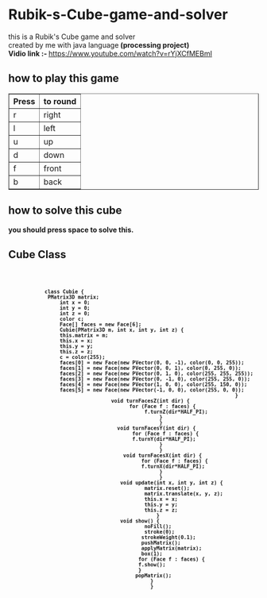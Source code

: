 # Rubik-s-Cube-game-and-solver
this is a Rubik's Cube game and solver</br>
created by me with java language<b> (processing project)</b></br>
<b>Vidio link :-  </b> https://www.youtube.com/watch?v=rYjXCfMEBmI


<h2>
 how to play this game 
</h2>
            <b>                 
<table border="1">
<tr>
<th>Press</th><th>to round</th>
</tr>
<tr>
<td>  r</td><td>right</td>
</tr>
<tr>
<td>  l </td><td>left </td>
</tr>
 <tr>
<td> u </td><td>up</td>
</tr>
 <tr>
<td>   d</td><td>down</td>
</tr>
 <tr>
<td> f </td><td>front </td>
</tr>
 <tr>
<td>   b</td><td>back</td>
</tr>
 
 
</table>
</b>

<h2>
 how to solve this cube 
</h2>
<b> you should press space to solve this.</b>

<h2> Cube Class </h2>
<b><code>
 
                class Cubie {
                 PMatrix3D matrix;
                     int x = 0; 
                     int y = 0;
                     int z = 0;
                     color c;
                     Face[] faces = new Face[6];
                     Cubie(PMatrix3D m, int x, int y, int z) {
                     this.matrix = m;
                     this.x = x;
                     this.y = y;
                     this.z = z;
                     c = color(255);
                     faces[0] = new Face(new PVector(0, 0, -1), color(0, 0, 255));
                     faces[1] = new Face(new PVector(0, 0, 1), color(0, 255, 0));
                     faces[2] = new Face(new PVector(0, 1, 0), color(255, 255, 255));
                     faces[3] = new Face(new PVector(0, -1, 0), color(255, 255, 0));
                     faces[4] = new Face(new PVector(1, 0, 0), color(255, 150, 0));
                     faces[5] = new Face(new PVector(-1, 0, 0), color(255, 0, 0));
                                                                               }
                                      void turnFacesZ(int dir) {
                                            for (Face f : faces) {
                                                 f.turnZ(dir*HALF_PI); 
                                                      }
                                                      }
                                        void turnFacesY(int dir) {
                                             for (Face f : faces) {
                                             f.turnY(dir*HALF_PI); 
                                                      }
                                                      }
                                          void turnFacesX(int dir) {
                                                for (Face f : faces) {
                                                f.turnX(dir*HALF_PI); 
                                                      }
                                                      }
                                         void update(int x, int y, int z) {
                                                 matrix.reset(); 
                                                 matrix.translate(x, y, z);
                                                 this.x = x;
                                                 this.y = y;
                                                 this.z = z;
                                                     }
                                         void show() {
                                                 noFill();
                                                 stroke(0);
                                                strokeWeight(0.1);
                                                pushMatrix(); 
                                                applyMatrix(matrix);
                                                box(1);
                                               for (Face f : faces) {
                                               f.show();
                                               }
                                              popMatrix();
                                                   }
                                                   }

</code>
</b>
